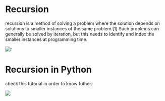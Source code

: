 # Recursion

recursion is a method of solving a problem where the solution depends on solutions to smaller instances of the same problem.[1] Such problems can generally be solved by iteration, but this needs to identify and index the smaller instances at programming time.


![r](https://media.geeksforgeeks.org/wp-content/cdn-uploads/Recursive-Functions-in-c.png)


# Recursion in Python

check this tutorial in order to know futher:

![](https://www.youtube.com/watch?v=wMNrSM5RFMc&ab_channel=JoeJamesf)
